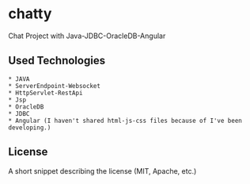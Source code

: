 # chatty
Chat Project with Java-JDBC-OracleDB-Angular

## Used Technologies
	* JAVA
	* ServerEndpoint-Websocket
	* HttpServlet-RestApi
	* Jsp
	* OracleDB
	* JDBC
	* Angular (I haven't shared html-js-css files because of I've been developing.)

## License

A short snippet describing the license (MIT, Apache, etc.)
